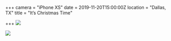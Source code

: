 +++
camera = "iPhone XS"
date = 2019-11-20T15:00:00Z
location = "Dallas, TX"
title = "It’s Christmas Time"

+++
![](https://res.cloudinary.com/tobyblog/image/upload/v1574263800/img/CB11E232-C7B8-4188-B122-43B53F52CBED_vysxav.jpg)  
<!--more-->

![](https://res.cloudinary.com/tobyblog/image/upload/v1574263684/img/D73B428E-619B-4BE5-9C8B-C8A9EB421362_ctykw5.jpg)